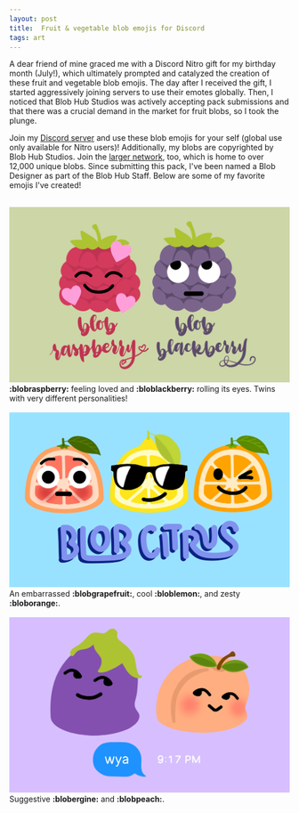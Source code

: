 ```yaml
---
layout: post
title:  Fruit & vegetable blob emojis for Discord
tags: art
---
```

A dear friend of mine graced me with a Discord Nitro gift for my birthday month (July!), which ultimately prompted and catalyzed the creation of these fruit and vegetable blob emojis. The day after I received the gift, I started aggressively joining servers to use their emotes globally. Then, I noticed that Blob Hub Studios was actively accepting pack submissions and that there was a crucial demand in the market for fruit blobs, so I took the plunge.

Join my <a class="bloglink" href="https://discord.gg/AA2pvSU">Discord server</a> and use these blob emojis for your self (global use only available for Nitro users)! Additionally, my blobs are copyrighted by Blob Hub Studios. Join the <a class="bloglink" href="https://discord.gg/yATKMY8">larger network</a>, too, which is home to over 12,000 unique blobs. Since submitting this pack, I've been named a Blob Designer as part of the Blob Hub Staff. Below are some of my favorite emojis I've created!

<br>
<img class="smallblogimage" src="/assets/blobberries.png">
<div class="caption"><b>:blobraspberry:</b> feeling loved and <b>:bloblackberry:</b> rolling its eyes. Twins with very different personalities!</div>

<br>
<img class="smallblogimage" src="/assets/blobcitrus.png">
<div class="caption">An embarrassed <b>:blobgrapefruit:</b>, cool <b>:bloblemon:</b>, and zesty <b>:bloborange:</b>.</div>

<br>
<img class="smallblogimage" src="/assets/blobsuggestive.png">
<div class="caption">Suggestive <b>:blobergine:</b> and <b>:blobpeach:</b>.

